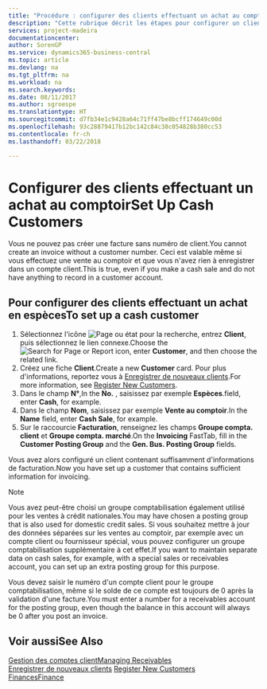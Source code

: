 ```yaml
---
title: "Procédure : configurer des clients effectuant un achat au comptoir | Microsoft Docs"
description: "Cette rubrique décrit les étapes pour configurer un client qui paie en espèces."
services: project-madeira
documentationcenter: 
author: SorenGP
ms.service: dynamics365-business-central
ms.topic: article
ms.devlang: na
ms.tgt_pltfrm: na
ms.workload: na
ms.search.keywords: 
ms.date: 08/11/2017
ms.author: sgroespe
ms.translationtype: HT
ms.sourcegitcommit: d7fb34e1c9428a64c71ff47be8bcff174649c00d
ms.openlocfilehash: 93c28879417b12bc142c84c38c054828b380cc53
ms.contentlocale: fr-ch
ms.lasthandoff: 03/22/2018

---
```

# <a name="set-up-cash-customers"></a><span data-ttu-id="f063b-103">Configurer des clients effectuant un achat au comptoir</span><span class="sxs-lookup"><span data-stu-id="f063b-103">Set Up Cash Customers</span></span>
<span data-ttu-id="f063b-104">Vous ne pouvez pas créer une facture sans numéro de client.</span><span class="sxs-lookup"><span data-stu-id="f063b-104">You cannot create an invoice without a customer number.</span></span> <span data-ttu-id="f063b-105">Ceci est valable même si vous effectuez une vente au comptoir et que vous n'avez rien à enregistrer dans un compte client.</span><span class="sxs-lookup"><span data-stu-id="f063b-105">This is true, even if you make a cash sale and do not have anything to record in a customer account.</span></span>  

## <a name="to-set-up-a-cash-customer"></a><span data-ttu-id="f063b-106">Pour configurer des clients effectuant un achat en espèces</span><span class="sxs-lookup"><span data-stu-id="f063b-106">To set up a cash customer</span></span>  
1.  <span data-ttu-id="f063b-107">Sélectionnez l'icône ![Page ou état pour la recherche](media/ui-search/search_small.png "icône Page ou état pour la recherche"), entrez **Client**, puis sélectionnez le lien connexe.</span><span class="sxs-lookup"><span data-stu-id="f063b-107">Choose the ![Search for Page or Report](media/ui-search/search_small.png "Search for Page or Report icon") icon, enter **Customer**, and then choose the related link.</span></span>  
2.  <span data-ttu-id="f063b-108">Créez une fiche **Client**.</span><span class="sxs-lookup"><span data-stu-id="f063b-108">Create a new **Customer** card.</span></span> <span data-ttu-id="f063b-109">Pour plus d'informations, reportez vous à [Enregistrer de nouveaux clients](sales-how-register-new-customers.md).</span><span class="sxs-lookup"><span data-stu-id="f063b-109">For more information, see [Register New Customers](sales-how-register-new-customers.md).</span></span>
3.  <span data-ttu-id="f063b-110">Dans le champ **N°**,</span><span class="sxs-lookup"><span data-stu-id="f063b-110">In the **No.**</span></span> <span data-ttu-id="f063b-111">, saisissez par exemple **Espèces**.</span><span class="sxs-lookup"><span data-stu-id="f063b-111">field, enter **Cash**, for example.</span></span>  
4.  <span data-ttu-id="f063b-112">Dans le champ **Nom**, saisissez par exemple **Vente au comptoir**.</span><span class="sxs-lookup"><span data-stu-id="f063b-112">In the **Name** field, enter **Cash Sale**, for example.</span></span>  
5.  <span data-ttu-id="f063b-113">Sur le raccourcie **Facturation**, renseignez les champs **Groupe compta. client** et **Groupe compta. marché**.</span><span class="sxs-lookup"><span data-stu-id="f063b-113">On the **Invoicing** FastTab, fill in the **Customer Posting Group** and the **Gen. Bus. Posting Group** fields.</span></span>  

 <span data-ttu-id="f063b-114">Vous avez alors configuré un client contenant suffisamment d'informations de facturation.</span><span class="sxs-lookup"><span data-stu-id="f063b-114">Now you have set up a customer that contains sufficient information for invoicing.</span></span>  

> [!NOTE]  
>  <span data-ttu-id="f063b-115">Vous avez peut-être choisi un groupe comptabilisation également utilisé pour les ventes à crédit nationales.</span><span class="sxs-lookup"><span data-stu-id="f063b-115">You may have chosen a posting group that is also used for domestic credit sales.</span></span> <span data-ttu-id="f063b-116">Si vous souhaitez mettre à jour des données séparées sur les ventes au comptoir, par exemple avec un compte client ou fournisseur spécial, vous pouvez configurer un groupe comptabilisation supplémentaire à cet effet.</span><span class="sxs-lookup"><span data-stu-id="f063b-116">If you want to maintain separate data on cash sales, for example, with a special sales or receivables account, you can set up an extra posting group for this purpose.</span></span>  
>   
>  <span data-ttu-id="f063b-117">Vous devez saisir le numéro d'un compte client pour le groupe comptabilisation, même si le solde de ce compte est toujours de 0 après la validation d'une facture.</span><span class="sxs-lookup"><span data-stu-id="f063b-117">You must enter a number for a receivables account for the posting group, even though the balance in this account will always be 0 after you post an invoice.</span></span>  

## <a name="see-also"></a><span data-ttu-id="f063b-118">Voir aussi</span><span class="sxs-lookup"><span data-stu-id="f063b-118">See Also</span></span>
[<span data-ttu-id="f063b-119">Gestion des comptes client</span><span class="sxs-lookup"><span data-stu-id="f063b-119">Managing Receivables</span></span>](receivables-manage-receivables.md)  
<span data-ttu-id="f063b-120">[Enregistrer de nouveaux clients](sales-how-register-new-customers.md)  </span><span class="sxs-lookup"><span data-stu-id="f063b-120">[Register New Customers](sales-how-register-new-customers.md)  </span></span>  
[<span data-ttu-id="f063b-121">Finances</span><span class="sxs-lookup"><span data-stu-id="f063b-121">Finance</span></span>](finance.md)  


